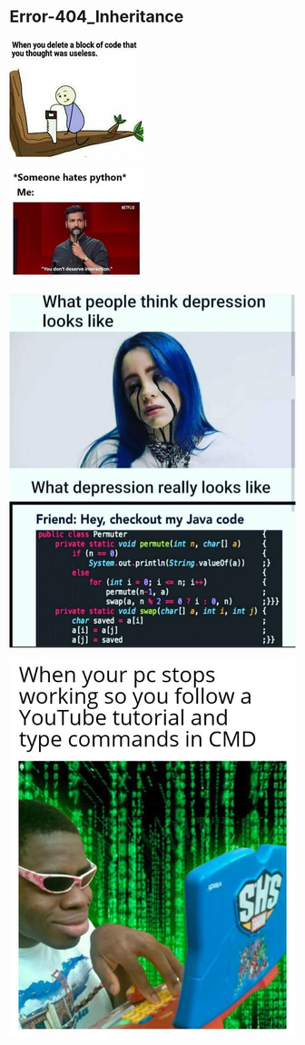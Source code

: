 
# Error-404_Inheritance

![](/memes/meme.jpg)

![](/memes/E404meme.jpg)


![](/Meme/CodingMeme.jpg "Meme")


![](/memes/maymay.jpg)

